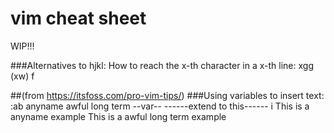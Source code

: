 # vim cheat sheet
WIP!!!

###Alternatives to hjkl:
How to reach the x-th character in a x-th line:
xgg (xw) f<character>

##(from https://itsfoss.com/pro-vim-tips/)
###Using variables to insert text:
<normal mode> 
:ab anyname awful long term
    --var-- ------extend to this------
i
<insert mode>
This is a anyname example
<space>
This is a awful long term example
